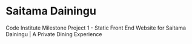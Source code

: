 # Saitama Dainingu
Code Institute Milestone Project 1 - Static Front End Website for Saitama Dainingu | A Private Dining Experience

## 




